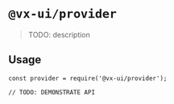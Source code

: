 # `@vx-ui/provider`

> TODO: description

## Usage

```
const provider = require('@vx-ui/provider');

// TODO: DEMONSTRATE API
```
